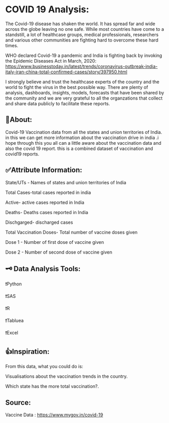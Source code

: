 # COVID 19 Analysis:

The Covid-19 disease has shaken the world. It has spread far and wide across the globe leaving no one safe. While most countries have come to a standstill, a lot of healthcase groups, medical professionals, researchers and various other communities are fighting hard to overcome these hard times.

WHO declared Covid-19 a pandemic and India is fighting back by invoking the Epidemic Diseases Act in March, 2020: https://www.businesstoday.in/latest/trends/coronavirus-outbreak-india-italy-iran-china-total-confirmed-cases/story/397950.html

I strongly believe and trust the healthcase experts of the country and the world to fight the virus in the best possible way. There are plenty of analysis, dashboards, insights, models, forecasts that have been shared by the community and we are very grateful to all the organzations that collect and share data publicly to facilitate these reports.


## 🤔About:

Covid-19 Vaccination data from all the states and union territories of India. in this we can get more information about the vaccination drive in india .i hope through this you all can a little aware about the vaccination data and also the covid 19 report. this is a combined dataset of vaccination and covid19 reports.

## ✅Attribute Information:

State/UTs - Names of states and union territories of India

Total Cases-total cases reported in india

Active- active cases reported in India 

Deaths- Deaths cases reported in India

Dischgarged- discharged cases 

Total Vaccination Doses- Total number of vaccine doses given

Dose 1 - Number of first dose of vaccine given

Dose 2 - Number of second dose of vaccine given


## 🗝 Data Analysis Tools:

❗Python

❗SAS

❗R

❗Tabluea

❗Excel


## 👍Inspiration:

From this data, what you could do is:

Visualisations about the vaccination trends in the country.

Which state has the more total vaccination?.


## Source:

Vaccine Data : https://www.mygov.in/covid-19

